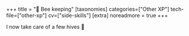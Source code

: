 +++
title = "🐝 Bee keeping"
[taxonomies]
categories=["Other XP"]
tech-file=["other-xp"]
cv=["side-skills"]
[extra]
noreadmore = true
+++

I now take care of a few hives 🤺

<!-- more -->